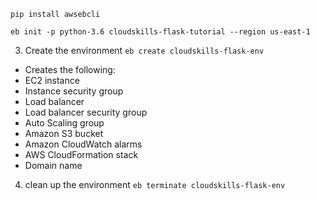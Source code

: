 `pip install awsebcli`

`eb init -p python-3.6 cloudskills-flask-tutorial --region us-east-1`

3. Create the environment
`eb create cloudskills-flask-env`

- Creates the following:
- EC2 instance 
- Instance security group
- Load balancer
- Load balancer security group
- Auto Scaling group
- Amazon S3 bucket
- Amazon CloudWatch alarms
- AWS CloudFormation stack
- Domain name

4. clean up the environment
`eb terminate cloudskills-flask-env`